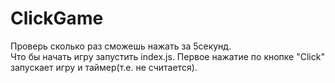 # ClickGame
Проверь сколько раз сможешь нажать за 5секунд.  
Что бы начать игру запустить index.js. 
Первое нажатие по  кнопке "Click" запускает игру и таймер(т.е. не считается).
